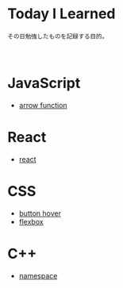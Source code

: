 # Today I Learned

```
その日勉強したものを記録する目的。
```

<br>

# JavaScript

- [arrow function](./javascript/arrow_func.md)

# React

- [react](./react/react.md)

# CSS

- [button hover](./css/button_hover.md)
- [flexbox](./css/flexbox.md)

# C++

- [namespace](./C++/namespace.md)
